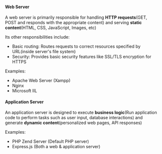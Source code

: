 #### Web Server
A web server is primarily responsible for handling **HTTP requests**(GET, POST and responds with the appropriate content) and serving **static content**(HTML, CSS, JavaScript, Images, etc)

Its other responsibilities include:
- Basic routing: Routes requests to correct resources specified by URL(inside server's file system)
- Security: Provides basic security features like SSL/TLS encryption for HTTPS

Examples:
- Apache Web Server (Xampp)
- Nginx
- Microsoft IIL

#### Application Server
An application server is designed to execute **business logic**(Run application code to perform tasks such as user input, database interactions) and generate **dynamic content**(personalized web pages, API responses)

Examples:
- PHP Zend Server (Default PHP server)
- Express.js (Both a web & application server)